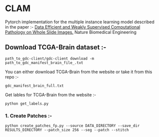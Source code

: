 # CLAM

Pytorch implementation for the multiple instance learning model described in the paper :- [Data Efficient and Weakly Supervised Computational Pathology on Whole Slide Images.](https://arxiv.org/abs/2004.09666) Nature Biomedical Engineering 

## Download TCGA-Brain dataset :- 
```
path_to_gdc-client/gdc-client download -m path_to_gdc_manifest_brain_file_.txt

```
You can either download TCGA-Brain from the website or take it from this repo :- 
```
gdc_manifest_brain_full.txt
```
Get lables for TCGA-Brain from the website :- 
```
python get_labels.py

```


### 1. Create Patches :- 
```
python create_patches_fp.py --source DATA_DIRECTORY --save_dir RESULTS_DIRECTORY --patch_size 256 --seg --patch --stitch 

```



